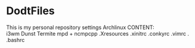 # DodtFiles
This is my personal repository settings Archlinux 
CONTENT:   
i3wm 
Dunst 
Termite 
mpd + ncmpcpp 
.Xresources 
.xinitrc 
.conkyrc 
.vimrc .
.bashrc

